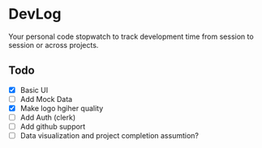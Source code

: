 # DevLog
Your personal code stopwatch to track development time from session to session or across projects.

## Todo
- [x] Basic UI
- [ ] Add Mock Data
- [x] Make logo hgiher quality
- [ ] Add Auth (clerk)
- [ ] Add github support
- [ ] Data visualization and project completion assumtion?
